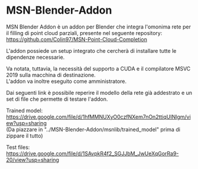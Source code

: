# MSN-Blender-Addon

MSN Blender Addon è un addon per Blender che integra l'omonima rete per il filling di point cloud parziali, presente nel seguente repository: https://github.com/Colin97/MSN-Point-Cloud-Completion

L'addon possiede un setup integrato che cercherà di installare tutte le dipendenze necessarie.

Va notata, tuttavia, la necessità del supporto a CUDA e il compilatore MSVC 2019 sulla macchina di destinazione.  
L'addon va inoltre eseguito come amministratore.

Dai seguenti link è possibile reperire il modello della rete già addestrato e un set di file che permette di testare l'addon.

Trained model: https://drive.google.com/file/d/1hfMMNUXyO0czfNXem7nOn2ttiqUINlgm/view?usp=sharing  
(Da piazzare in "../MSN-Blender-Addon/msnlib/trained_model" prima di zippare il tutto)

Test files: https://drive.google.com/file/d/1SAvpkR4f2_SGJJbM_JwUeXqGorRa9-20/view?usp=sharing
